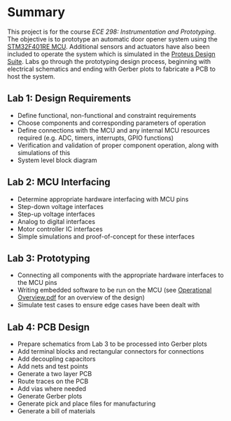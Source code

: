 # Summary
This project is for the course *ECE 298: Instrumentation and Prototyping*. The objective is to prototype an automatic door opener system using the [STM32F401RE MCU](https://www.st.com/en/microcontrollers-microprocessors/stm32f401re.html). Additional sensors and actuators have also been included to operate the system which is simulated in the [Proteus Design Suite](https://www.labcenter.com/). Labs go through the prototyping design process, beginning with electrical schematics and ending with Gerber plots to fabricate a PCB to host the system.

## Lab 1: Design Requirements
- Define functional, non-functional and constraint requirements
- Choose components and corresponding parameters of operation
- Define connections with the MCU and any internal MCU resources required (e.g. ADC, timers, interrupts, GPIO functions)
- Verification and validation of proper component operation, along with simulations of this
- System level block diagram

## Lab 2: MCU Interfacing
- Determine appropriate hardware interfacing with MCU pins
- Step-down voltage interfaces
- Step-up voltage interfaces
- Analog to digital interfaces
- Motor controller IC interfaces
- Simple simulations and proof-of-concept for these interfaces

## Lab 3: Prototyping
- Connecting all components with the appropriate hardware interfaces to the MCU pins
- Writing embedded software to be run on the MCU (see [Operational Overview.pdf](https://github.com/ksisjaya/automatic-door-opener/blob/main/Lab3/Operational%20Overview.pdf) for an overview of the design)
- Simulate test cases to ensure edge cases have been dealt with

## Lab 4: PCB Design
- Prepare schematics from Lab 3 to be processed into Gerber plots
- Add terminal blocks and rectangular connectors for connections
- Add decoupling capacitors
- Add nets and test points
- Generate a two layer PCB
- Route traces on the PCB
- Add vias where needed
- Generate Gerber plots
- Generate pick and place files for manufacturing
- Generate a bill of materials